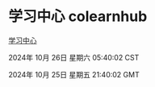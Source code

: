 # 学习中心 colearnhub
[学习中心](http://219.139.197.74:56308/colearnhub/)

2024年 10月 26日 星期六 05:40:02 CST

2024年 10月 25日 星期五 21:40:02 GMT
